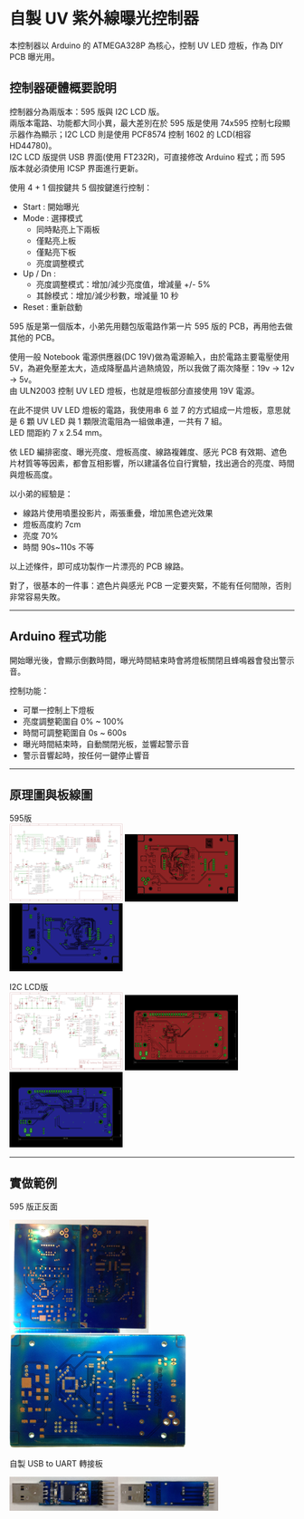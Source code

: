 # 自製 UV 紫外線曝光控制器
本控制器以 Arduino 的 ATMEGA328P 為核心，控制 UV LED 燈板，作為 DIY PCB 曝光用。

## 控制器硬體概要說明
控制器分為兩版本：595 版與 I2C LCD 版。  
兩版本電路、功能都大同小異，最大差別在於 595 版是使用 74x595 控制七段顯示器作為顯示；I2C LCD 則是使用 PCF8574 控制 1602 的 LCD(相容HD44780)。  
I2C LCD 版提供 USB 界面(使用 FT232R)，可直接修改 Arduino 程式；而 595 版本就必須使用 ICSP 界面進行更新。

使用 4 + 1 個按鍵共 5 個按鍵進行控制：
* Start : 開始曝光
* Mode : 選擇模式  
    * 同時點亮上下兩板  
    * 僅點亮上板  
    * 僅點亮下板  
    * 亮度調整模式  
* Up / Dn :  
    * 亮度調整模式：增加/減少亮度值，增減量 +/- 5%
    * 其餘模式：增加/減少秒數，增減量 10 秒
* Reset : 重新啟動

595 版是第一個版本，小弟先用麵包版電路作第一片 595 版的 PCB，再用他去做其他的 PCB。

使用一般 Notebook 電源供應器(DC 19V)做為電源輸入，由於電路主要電壓使用 5V，為避免壓差太大，造成降壓晶片過熱燒毀，所以我做了兩次降壓：19v -> 12v -> 5v。  
由 ULN2003 控制 UV LED 燈板，也就是燈板部分直接使用 19V 電源。

在此不提供 UV LED 燈板的電路，我使用串 6 並 7 的方式組成一片燈板，意思就是 6 顆 UV LED 與 1 顆限流電阻為一組做串連，一共有 7 組。  
LED 間距約 7 x 2.54 mm。

依 LED 編排密度、曝光亮度、燈板高度、線路複雜度、感光 PCB 有效期、遮色片材質等等因素，都會互相影響，所以建議各位自行實驗，找出適合的亮度、時間與燈板高度。

以小弟的經驗是：
* 線路片使用噴墨投影片，兩張重疊，增加黑色遮光效果
* 燈板高度約 7cm
* 亮度 70%
* 時間 90s~110s 不等

以上述條件，即可成功製作一片漂亮的 PCB 線路。

對了，很基本的一件事：遮色片與感光 PCB 一定要夾緊，不能有任何間隙，否則非常容易失敗。

***

## Arduino 程式功能
開始曝光後，會顯示倒數時間，曝光時間結束時會將燈板關閉且蜂鳴器會發出警示音。

控制功能：
* 可單一控制上下燈板
* 亮度調整範圍自 0% ~ 100%
* 時間可調整範圍自 0s ~ 600s
* 曝光時間結束時，自動關閉光板，並響起警示音
* 警示音響起時，按任何一鍵停止響音

***
## 原理圖與板線圖
595版  
<img src="/Images/595_SCH.png" alt="595 版原理圖" title="595 版原理圖" width="200" />
<img src="/Images/595_BRD_F.png" alt="595 正面板線圖" title="595 正面板線圖" width="200" />
<img src="/Images/595_BRD_B.png" alt="595 背面板線圖" title="595 背面板線圖" width="200" />

I2C LCD版  
<img src="/Images/I2C_LCD_SCH.png" alt="I2C LCD 版原理圖" title="I2C LCD 版原理圖" width="200" />
<img src="/Images/I2C_LCD_BRD_F.png" alt="I2C LCD 正面板線圖" title="I2C LCD 正面板線圖" width="200" />
<img src="/Images/I2C_LCD_BRD_B.png" alt="I2C LCD 背面板線圖" title="I2C LCD 背面板線圖" width="200" />

***
## 實做範例
595 版正反面  

<img src="/Images/Demo1.jpg" alt="595版正反面" height="200" /><img src="/Images/Demo2.jpg" alt="595版正面" height="200" />

自製 USB to UART 轉接板  

<img src="/Images/USB2UART-F.jpg" alt="USB to UART 正面" height="60" /><img src="/Images/USB2UART-B.jpg" alt="USB to UART 背面" height="60" />
